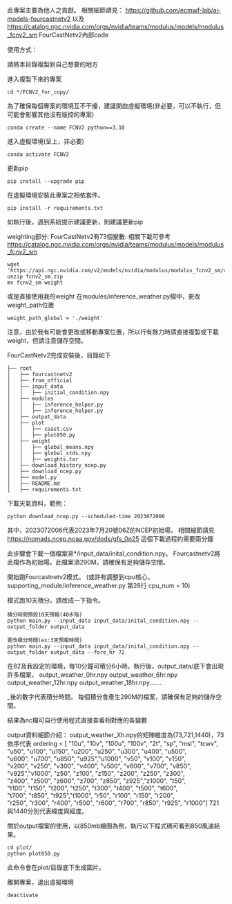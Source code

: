 此專案主要為他人之貢獻。
相關細節請見： https://github.com/ecmwf-lab/ai-models-fourcastnetv2 以及 https://catalog.ngc.nvidia.com/orgs/nvidia/teams/modulus/models/modulus_fcnv2_sm
FourCastNetv2內部code


使用方式：

請將本目錄複製到自己想要的地方

進入複製下來的專案
```
cd */FCNV2_for_copy/ 
```

為了確保每個專案的環境互不干擾，建議開啟虛擬環境(非必要，可以不執行，但可能會影響其他沒有版控的專案)
```
conda create --name FCNV2 python==3.10
```

進入虛擬環境(呈上，非必要)
``` 
conda activate FCNV2
```

更新pip
```
pip install --upgrade pip 
```

在虛擬環境安裝此專案之相依套件。
``` 
pip install -r requirements.txt 
```
如執行後，遇到系統提示建議更新，則建議更新pip

weighting部分:
    FourCastNetv2有73個變數:
    相關下載可參考
    https://catalog.ngc.nvidia.com/orgs/nvidia/teams/modulus/models/modulus_fcnv2_sm
    
    wget 'https://api.ngc.nvidia.com/v2/models/nvidia/modulus/modulus_fcnv2_sm/versions/v0.2/files/fcnv2_sm.zip'
    unzip fcnv2_sm.zip
    mv fcnv2_sm weight

或是直接使用我的weight
在modules/inference_weather.py檔中，更改weight_path位置
```
weight_path_global = './weight'
```
注意，由於我有可能會更改或移動專案位置，所以行有餘力時請直接複製或下載weight，但請注意儲存空間。

FourCastNetv2完成安裝後，目錄如下
```
├── root
│   ├── fourcastnetv2
│   ├── from_official
│   ├── input_data
│   │   ├── initial_condition.npy
│   ├── modules
│   │   ├── inference_helper.py
│   │   ├── inference_helper.py
│   ├── output_data
│   ├── plot
│   │   ├── coast.csv
│   │   ├── plot850.py
│   ├── weight
│   │   ├── global_means.npy
│   │   ├── global_stds.npy
│   │   ├── weights.tar
│   ├── download_history_ncep.py
│   ├── download_ncep.py
│   ├── model.py
│   ├── README.md
│   ├── requirements.txt
```

下載天氣資料，範例：
```
python download_ncep.py --scheduled-time 2023072006 
```
其中，2023072006代表2023年7月20號06Z的NCEP初始場，
相關細節請見 https://nomads.ncep.noaa.gov/dods/gfs_0p25
這個下載過程約需要兩分鐘


此步驟會下載一個檔案至*/input_data/inital_condition.npy。
Fourcastnetv2將此檔作為初始場，此檔案須290M，請確保有足夠儲存空間。

開始跑Fourcastnetv2模式。
(或許有調整到cpu核心，supporting_module/inference_weather.py 第28行 cpu_num = 10)

模式跑10天積分。請改成一下指令。
```
積分時間預設10天預報(40步階)
python main.py --input_data input_data/inital_condition.npy --output_folder output_data

更改積分時間(ex:3天預報時間)
python main.py --input_data input_data/inital_condition.npy --output_folder output_data --fore_hr 72
```

在82及我設定的環境，每10分鐘可積分6小時。執行後，output_data/底下會出現許多檔案，
output_weather_0hr.npy
output_weather_6hr.npy
output_weather_12hr.npy
output_weather_18hr.npy.......


_後的數字代表積分時間。
每個積分會產生290M的檔案，請確保有足夠的儲存空間。

結果為nc檔可自行使用程式直接查看相對應的各變數

output資料細節介紹：
output_weather_Xh.npy的矩陣維度為(73,721,1440)，73依序代表
ordering = [ "10u",   "10v", "100u", "100v",   "2t",   "sp",  "msl", "tcwv",\
             "u50",  "u100", "u150", "u200", "u250", "u300", "u400", "u500",\
             "u600", "u700", "u850", "u925","u1000",  "v50", "v100", "v150",\
             "v200", "v250", "v300", "v400", "v500", "v600", "v700", "v850",\
             "v925","v1000",  "z50", "z100", "z150", "z200", "z250", "z300",\
             "z400", "z500", "z600", "z700", "z850", "z925","z1000",  "t50",\
             "t100", "t150", "t200", "t250", "t300", "t400", "t500", "t600",\
             "t700", "t850", "t925","t1000",  "r50", "r100", "r150", "r200",\
             "r250", "r300", "r400", "r500", "r600", "r700", "r850", "r925", "r1000"]
721與1440分別代表緯度與經度。

關於output檔案的使用，以850mb繪圖為例，執行以下程式碼可看到850風速結果。
``` 
cd plot/ 
python plot850.py 
```

此命令會在plot/目錄底下生成圖片。

離開專案，退出虛擬環境
```
deactivate
```

